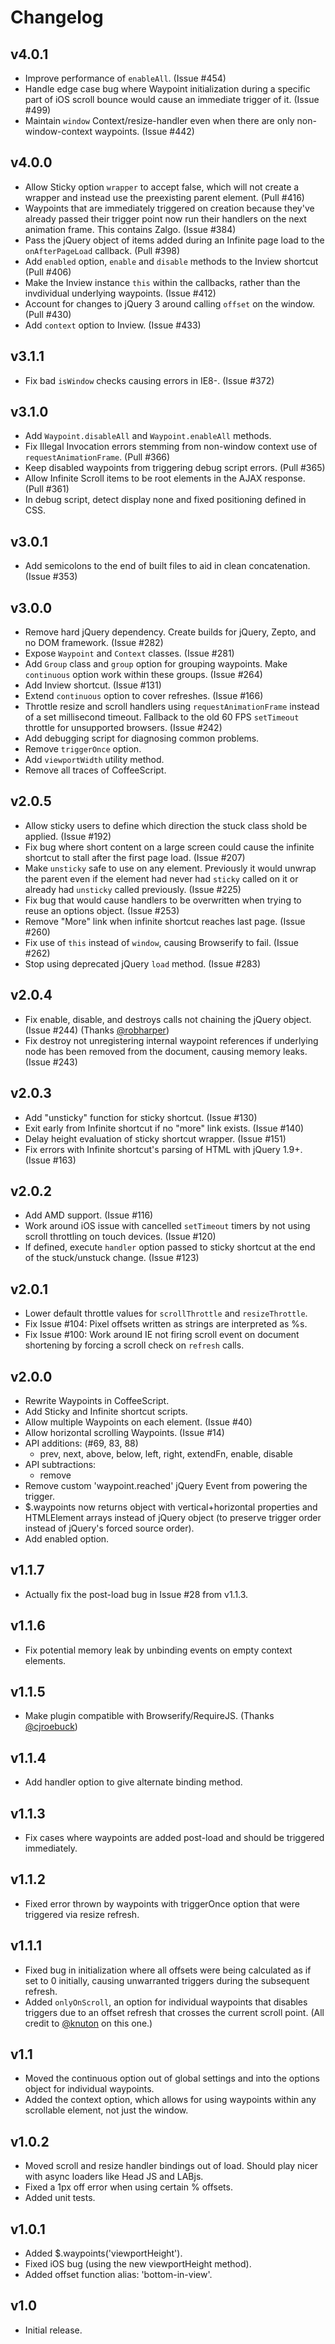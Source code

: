 # Changelog

## v4.0.1

- Improve performance of `enableAll`. (Issue #454)
- Handle edge case bug where Waypoint initialization during a specific part of iOS scroll bounce would cause an immediate trigger of it. (Issue #499)
- Maintain `window` Context/resize-handler even when there are only non-window-context waypoints. (Issue #442)

## v4.0.0

- Allow Sticky option `wrapper` to accept false, which will not create a wrapper and instead use the preexisting parent element.   (Pull #416)
- Waypoints that are immediately triggered on creation because they've already passed their trigger point now run their handlers on the next animation frame. This contains Zalgo. (Issue #384)
- Pass the jQuery object of items added during an Infinite page load to the `onAfterPageLoad` callback. (Pull #398)
- Add `enabled` option, `enable` and `disable` methods to the Inview shortcut (Pull #406)
- Make the Inview instance `this` within the callbacks, rather than the invdividual underlying waypoints. (Issue #412)
- Account for changes to jQuery 3 around calling `offset` on the window. (Pull #430)
- Add `context` option to Inview. (Issue #433)

## v3.1.1

- Fix bad `isWindow` checks causing errors in IE8-. (Issue #372)

## v3.1.0

- Add `Waypoint.disableAll` and `Waypoint.enableAll` methods.
- Fix Illegal Invocation errors stemming from non-window context use of `requestAnimationFrame`. (Pull #366)
- Keep disabled waypoints from triggering debug script errors. (Pull #365)
- Allow Infinite Scroll items to be root elements in the AJAX response. (Pull #361)
- In debug script, detect display none and fixed positioning defined in CSS.

## v3.0.1

- Add semicolons to the end of built files to aid in clean concatenation. (Issue #353)

## v3.0.0

- Remove hard jQuery dependency. Create builds for jQuery, Zepto, and no DOM framework. (Issue #282)
- Expose `Waypoint` and `Context` classes. (Issue #281)
- Add `Group` class and `group` option for grouping waypoints. Make `continuous` option work within these groups. (Issue #264)
- Add Inview shortcut. (Issue #131)
- Extend `continuous` option to cover refreshes. (Issue #166)
- Throttle resize and scroll handlers using `requestAnimationFrame` instead of a set millisecond timeout. Fallback to the old 60 FPS `setTimeout` throttle for unsupported browsers. (Issue #242)
- Add debugging script for diagnosing common problems.
- Remove `triggerOnce` option.
- Add `viewportWidth` utility method.
- Remove all traces of CoffeeScript.

## v2.0.5

- Allow sticky users to define which direction the stuck class shold be applied. (Issue #192)
- Fix bug where short content on a large screen could cause the infinite shortcut to stall after the first page load. (Issue #207)
- Make `unsticky` safe to use on any element. Previously it would unwrap the parent even if the element had never had `sticky` called on it or already had `unsticky` called previously. (Issue #225)
- Fix bug that would cause handlers to be overwritten when trying to reuse an options object. (Issue #253)
- Remove "More" link when infinite shortcut reaches last page. (Issue #260)
- Fix use of `this` instead of `window`, causing Browserify to fail. (Issue #262)
- Stop using deprecated jQuery `load` method. (Issue #283)

## v2.0.4

- Fix enable, disable, and destroys calls not chaining the jQuery object. (Issue #244) (Thanks [@robharper](https://github.com/robharper))
- Fix destroy not unregistering internal waypoint references if underlying node has been removed from the document, causing memory leaks. (Issue #243)

## v2.0.3

- Add "unsticky" function for sticky shortcut. (Issue #130)
- Exit early from Infinite shortcut if no "more" link exists. (Issue #140)
- Delay height evaluation of sticky shortcut wrapper. (Issue #151)
- Fix errors with Infinite shortcut's parsing of HTML with jQuery 1.9+. (Issue #163)


## v2.0.2

- Add AMD support. (Issue #116)
- Work around iOS issue with cancelled `setTimeout` timers by not using scroll throttling on touch devices. (Issue #120)
- If defined, execute `handler` option passed to sticky shortcut at the end of the stuck/unstuck change. (Issue #123)

## v2.0.1

- Lower default throttle values for `scrollThrottle` and `resizeThrottle`.
- Fix Issue #104: Pixel offsets written as strings are interpreted as %s.
- Fix Issue #100: Work around IE not firing scroll event on document shortening by forcing a scroll check on `refresh` calls.

## v2.0.0

- Rewrite Waypoints in CoffeeScript.
- Add Sticky and Infinite shortcut scripts.
- Allow multiple Waypoints on each element. (Issue #40)
- Allow horizontal scrolling Waypoints. (Issue #14)
- API additions: (#69, 83, 88)
    - prev, next, above, below, left, right, extendFn, enable, disable
- API subtractions:
    - remove
- Remove custom 'waypoint.reached' jQuery Event from powering the trigger.
- $.waypoints now returns object with vertical+horizontal properties and HTMLElement arrays instead of jQuery object (to preserve trigger order instead of jQuery's forced source order).
- Add enabled option.

## v1.1.7

- Actually fix the post-load bug in Issue #28 from v1.1.3.

## v1.1.6

- Fix potential memory leak by unbinding events on empty context elements.

## v1.1.5

- Make plugin compatible with Browserify/RequireJS. (Thanks [@cjroebuck](https://github.com/cjroebuck))

## v1.1.4

- Add handler option to give alternate binding method.
  
## v1.1.3

- Fix cases where waypoints are added post-load and should be triggered immediately.
  
## v1.1.2

- Fixed error thrown by waypoints with triggerOnce option that were triggered via resize refresh.

## v1.1.1

- Fixed bug in initialization where all offsets were being calculated as if set to 0 initially, causing unwarranted triggers during the subsequent refresh.
- Added `onlyOnScroll`, an option for individual waypoints that disables triggers due to an offset refresh that crosses the current scroll point. (All credit to [@knuton](https://github.com/knuton) on this one.)

## v1.1

- Moved the continuous option out of global settings and into the options
  object for individual waypoints.
- Added the context option, which allows for using waypoints within any
  scrollable element, not just the window.

## v1.0.2

- Moved scroll and resize handler bindings out of load.  Should play nicer with async loaders like Head JS and LABjs.
- Fixed a 1px off error when using certain % offsets.
- Added unit tests.

## v1.0.1

- Added $.waypoints('viewportHeight').
- Fixed iOS bug (using the new viewportHeight method).
- Added offset function alias: 'bottom-in-view'.

## v1.0

- Initial release.
